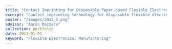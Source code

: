 ```yaml
---
title: "Contact Imprinting for Disposable Paper-based Flexible Electronics"
excerpt: "Contact imprinting technology for disposable flexible electronic devices"
poster: "/images/2013_2.png"
advisor: "Aaron Mazzero"
collection: portfolio
date: 2013-01-01
keyword: "Flexible Electronics, Manufacturing"
---
```


